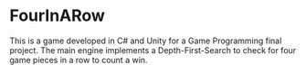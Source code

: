 # FourInARow
This is a game developed in C# and Unity for a Game Programming final project.  The main engine implements a Depth-First-Search to check for four game pieces in a row to count a win. 
